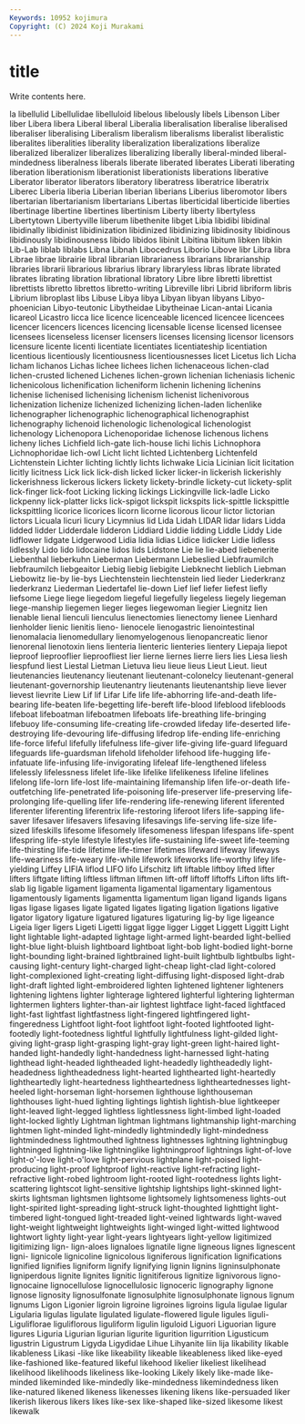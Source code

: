 ```yaml
---
Keywords: 10952 kojimura
Copyright: (C) 2024 Koji Murakami
---
```


# title

Write contents here.



la libellulid Libellulidae libelluloid libelous libelously
libels Libenson Liber liber Libera libera Liberal liberal Liberalia liberalisation
liberalise liberalised liberaliser liberalising Liberalism liberalism liberalisms liberalist liberalistic liberalites
liberalities liberality liberalization liberalizations liberalize liberalized liberalizer liberalizes liberalizing liberally
liberal-minded liberal-mindedness liberalness liberals liberate liberated liberates Liberati liberating liberation
liberationism liberationist liberationists liberations liberative Liberator liberator liberators liberatory liberatress
liberatrice liberatrix Liberec Liberia liberia Liberian liberian liberians Liberius liberomotor
libers libertarian libertarianism libertarians Libertas liberticidal liberticide liberties libertinage libertine
libertines libertinism Liberty liberty libertyless Libertytown Libertyville liberum libethenite libget
Libia libidibi libidinal libidinally libidinist libidinization libidinized libidinizing libidinosity libidinous
libidinously libidinousness libido libidos libinit Libitina libitum libken libkin Lib-Lab
liblab liblabs Libna Libnah Libocedrus Liborio Libove libr Libra libra
Librae librae librairie libral librarian librarianess librarians librarianship libraries librarii
librarious librarius library libraryless libras librate librated librates librating libration
librational libratory Libre libre libretti librettist librettists libretto librettos libretto-writing
Libreville libri Librid libriform libris Librium libroplast libs Libuse Libya
libya Libyan libyan libyans Libyo-phoenician Libyo-teutonic Libytheidae Libytheinae Lican-antai Licania
licareol Licastro licca lice licence licenceable licenced licencee licencees licencer
licencers licences licencing licensable license licensed licensee licensees licenseless licenser
licensers licenses licensing licensor licensors licensure licente licenti licentiate licentiates
licentiateship licentiation licentious licentiously licentiousness licentiousnesses licet Licetus lich Licha
licham lichanos Lichas lichee lichees lichen lichenaceous lichen-clad lichen-crusted lichened
Lichenes lichen-grown lichenian licheniasis lichenic lichenicolous lichenification licheniform lichenin lichening
lichenins lichenise lichenised lichenising lichenism lichenist lichenivorous lichenization lichenize lichenized
lichenizing lichen-laden lichenlike lichenographer lichenographic lichenographical lichenographist lichenography lichenoid lichenologic
lichenological lichenologist lichenology Lichenopora Lichenoporidae lichenose lichenous lichens licheny liches
Lichfield lich-gate lich-house lichi lichis Lichnophora Lichnophoridae lich-owl Licht licht
lichted Lichtenberg Lichtenfeld Lichtenstein Lichter lichting lichtly lichts lichwake Licia
Licinian licit licitation licitly licitness Lick lick lick-dish licked licker
licker-in lickerish lickerishly lickerishness lickerous lickers lickety lickety-brindle lickety-cut lickety-split
lick-finger lick-foot Licking licking lickings Lickingville lick-ladle Licko lickpenny lick-platter
licks lick-spigot lickspit lickspits lick-spittle lickspittle lickspittling licorice licorices licorn
licorne licorous licour lictor lictorian lictors Licuala licuri licury Licymnius
lid Lida Lidah LIDAR lidar lidars Lidda lidded lidder Lidderdale
lidderon Liddiard Liddie lidding Liddle Liddy Lide lidflower lidgate Lidgerwood
Lidia lidia lidias Lidice lidicker Lidie lidless lidlessly Lido lido
lidocaine lidos lids Lidstone Lie lie lie-abed liebenerite Liebenthal lieberkuhn
Lieberman Liebermann Liebeslied Liebfraumilch liebfraumilch liebgeaitor Liebig liebig liebigite Liebknecht
lieblich Liebman Liebowitz lie-by lie-bys Liechtenstein liechtenstein lied lieder Liederkranz
liederkranz Liederman Liedertafel lie-down Lief lief liefer liefest liefly liefsome
Liege liege liegedom liegeful liegefully liegeless liegely liegeman liege-manship liegemen
lieger lieges liegewoman liegier Liegnitz lien lienable lienal lienculi lienculus
lienectomies lienectomy lienee Lienhard lienholder lienic lienitis lieno- lienocele lienogastric
lienointestinal lienomalacia lienomedullary lienomyelogenous lienopancreatic lienor lienorenal lienotoxin liens lienteria
lienteric lienteries lientery Liepaja liepot lieproof lieprooflier lieproofliest lier lierne
liernes lierre liers lies Liesa liesh liespfund liest Liestal Lietman
Lietuva lieu lieue lieus Lieut Lieut. lieut lieutenancies lieutenancy lieutenant
lieutenant-colonelcy lieutenant-general lieutenant-governorship lieutenantry lieutenants lieutenantship lieve liever lievest lievrite
Liew Lif lif Lifar Life life life-abhorring life-and-death life-bearing life-beaten
life-begetting life-bereft life-blood lifeblood lifebloods lifeboat lifeboatman lifeboatmen lifeboats life-breathing
life-bringing lifebuoy life-consuming life-creating life-crowded lifeday life-deserted life-destroying life-devouring life-diffusing
lifedrop life-ending life-enriching life-force lifeful lifefully lifefulness life-giver life-giving life-guard
lifeguard lifeguards life-guardsman lifehold lifeholder lifehood life-hugging life-infatuate life-infusing life-invigorating
lifeleaf life-lengthened lifeless lifelessly lifelessness lifelet life-like lifelike lifelikeness lifeline
lifelines lifelong life-lorn life-lost life-maintaining lifemanship lifen life-or-death life-outfetching life-penetrated
life-poisoning life-preserver life-preserving life-prolonging life-quelling lifer life-rendering life-renewing liferent liferented
liferenter liferenting liferentrix life-restoring liferoot lifers life-sapping life-saver lifesaver lifesavers
lifesaving lifesavings life-serving life-size life-sized lifeskills lifesome lifesomely lifesomeness lifespan
lifespans life-spent lifespring life-style lifestyle lifestyles life-sustaining life-sweet life-teeming life-thirsting
life-tide lifetime life-timer lifetimes lifeward lifeway lifeways life-weariness life-weary life-while
lifework lifeworks life-worthy lifey life-yielding Liffey LIFIA liflod LIFO lifo
Lifschitz lift liftable liftboy lifted lifter lifters liftgate lifting liftless
liftman liftmen lift-off liftoff liftoffs Lifton lifts lift-slab lig ligable
ligament ligamenta ligamental ligamentary ligamentous ligamentously ligaments ligamentta ligamentum ligan
ligand ligands ligans ligas ligase ligases ligate ligated ligates ligating
ligation ligations ligative ligator ligatory ligature ligatured ligatures ligaturing lig-by
lige ligeance Ligeia liger ligers Ligeti Ligetti liggat ligge ligger
Ligget Liggett Liggitt Light light lightable light-adapted lightage light-armed light-bearded
light-bellied light-blue light-bluish lightboard lightboat light-bob light-bodied light-borne light-bounding light-brained
lightbrained light-built lightbulb lightbulbs light-causing light-century light-charged light-cheap light-clad light-colored
light-complexioned light-creating light-diffusing light-disposed light-drab light-draft lighted light-embroidered lighten lightened
lightener lighteners lightening lightens lighter lighterage lightered lighterful lightering lighterman
lightermen lighters lighter-than-air lightest lightface light-faced lightfaced light-fast lightfast lightfastness
light-fingered lightfingered light-fingeredness Lightfoot light-foot lightfoot light-footed lightfooted light-footedly light-footedness
lightful lightfully lightfulness light-gilded light-giving light-grasp light-grasping light-gray light-green light-haired
light-handed light-handedly light-handedness light-harnessed light-hating lighthead light-headed lightheaded light-headedly lightheadedly
light-headedness lightheadedness light-hearted lighthearted light-heartedly lightheartedly light-heartedness lightheartedness lightheartednesses light-heeled
light-horseman light-horsemen lighthouse lighthouseman lighthouses light-hued lighting lightings lightish lightish-blue
lightkeeper light-leaved light-legged lightless lightlessness light-limbed light-loaded light-locked lightly Lightman
lightman lightmans lightmanship light-marching lightmen light-minded light-mindedly lightmindedly light-mindedness lightmindedness
lightmouthed lightness lightnesses lightning lightningbug lightninged lightning-like lightninglike lightningproof lightnings
light-of-love light-o'-love light-o'love light-pervious lightplane light-poised light-producing light-proof lightproof light-reactive
light-refracting light-refractive light-robed lightroom light-rooted light-rootedness lights light-scattering lightscot light-sensitive
lightship lightships light-skinned light-skirts lightsman lightsmen lightsome lightsomely lightsomeness lights-out
light-spirited light-spreading light-struck light-thoughted lighttight light-timbered light-tongued light-treaded light-veined lightwards
light-waved light-weight lightweight lightweights light-winged light-witted lightwood lightwort lighty light-year
light-years lightyears light-yellow ligitimized ligitimizing lign- lign-aloes lignaloes lignatile ligne
ligneous lignes lignescent ligni- lignicole lignicoline lignicolous ligniferous lignification lignifications
lignified lignifies ligniform lignify lignifying lignin lignins ligninsulphonate ligniperdous lignite
lignites lignitic lignitiferous lignitize lignivorous ligno- lignocaine lignocellulose lignocellulosic lignoceric
lignography lignone lignose lignosity lignosulfonate lignosulphite lignosulphonate lignous lignum lignums
Ligon Ligonier ligroin ligroine ligroines ligroins ligula ligulae ligular Ligularia
ligulas ligulate ligulated ligulate-flowered ligule ligules liguli- Liguliflorae liguliflorous liguliform
ligulin liguloid Liguori Liguorian ligure ligures Liguria Ligurian ligurian ligurite
ligurition ligurrition Ligusticum ligustrin Ligustrum Ligyda Ligydidae Lihue Lihyanite liin
lija likability likable likableness Likasi -like like likeability likeable likeableness
liked like-eyed like-fashioned like-featured likeful likehood likelier likeliest likelihead likelihood
likelihoods likeliness like-looking Likely likely like-made like-minded likeminded like-mindedly like-mindedness
likemindedness liken like-natured likened likeness likenesses likening likens like-persuaded liker
likerish likerous likers likes like-sex like-shaped like-sized likesome likest likewalk
